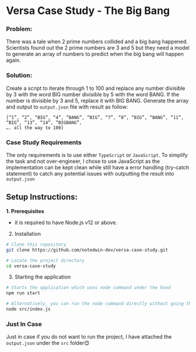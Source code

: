 # Versa Case Study - The Big Bang

### Problem:
There was a tale when 2 prime numbers collided and a big bang happened. Scientists found out the 2 prime numbers are 3 and 5 but they need a model to generate an array of numbers to predict when the big bang will happen again.

### Solution:
Create a script to iterate through 1 to 100 and replace any number divisible by 3 with the word
BIG number divisible by 5 with the word BANG. If the number is divisible by 3 and 5, replace it
with BIG BANG. Generate the array and output to `output.json` file with result as follow:
```
[“1”, “2”, “BIG”, “4”, “BANG”, “BIG”, “7”, “8”, “BIG”, “BANG”, “11”, “BIG”, “13”, “14”, “BIGBANG”,
…. all the way to 100]
```

### Case Study Requirements
The only requirements is to use either `TypeScript` or `JavaScript`. To simplify the task and not over-engineer, I chose to use JavaScript as the implementation can be kept clean while still have a error handling (try-catch statement) to catch any potential issues with outputting the result into `output.json`

## Setup Instructions:

**1. Prerequisites**
- it is required to have Node.js v12 or above.

2. Installation

```bash
# Clone this repository
git clone https://github.com/notedwin-dev/versa-case-study.git

# Locate the project directory
cd versa-case-study
```

3. Starting the application

```bash
# Starts the application which uses node command under the hood
npm run start

# Alternatively, you can run the node command directly without going through NPM.
node src/index.js
```

### Just In Case
Just in case if you do not want to run the project, I have attached the `output.json` under the `src` folder😊